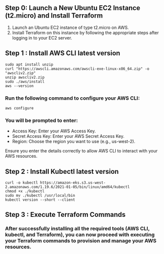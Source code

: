 ## Step 0: Launch a New Ubuntu EC2 Instance (t2.micro) and Install Terraform

1. Launch an Ubuntu EC2 instance of type t2.micro on AWS.
2. Install Terraform on this instance by following the appropriate steps after logging in to your EC2 server.

## Step 1 : Install AWS CLI latest version
```
sudo apt install unzip
curl "https://awscli.amazonaws.com/awscli-exe-linux-x86_64.zip" -o "awscliv2.zip"
unzip awscliv2.zip
sudo ./aws/install
aws --version
```
### Run the following command to configure your AWS CLI:
```
aws configure
```
### You will be prompted to enter:
   - Access Key: Enter your AWS Access Key.
   - Secret Access Key: Enter your AWS Secret Access Key.
   - Region: Choose the region you want to use (e.g., us-west-2).
   
   Ensure you enter the details correctly to allow AWS CLI to interact with your AWS resources.


## Step 2 : Install Kubectl latest version
```
curl -o kubectl https://amazon-eks.s3.us-west-2.amazonaws.com/1.19.6/2021-01-05/bin/linux/amd64/kubectl
chmod +x ./kubectl
sudo mv ./kubectl /usr/local/bin
kubectl version --short --client
```
## Step 3 : Execute Terraform Commands

### After successfully installing all the required tools (AWS CLI, kubectl, and Terraform), you can now proceed with executing your Terraform commands to provision and manage your AWS resources.
